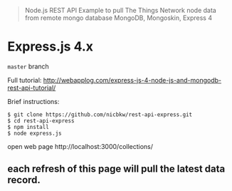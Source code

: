 > Node.js REST API Example to pull The Things Network node data from remote mongo database MongoDB, Mongoskin, Express 4

# Express.js 4.x

`master` branch

Full tutorial: <http://webapplog.com/express-js-4-node-js-and-mongodb-rest-api-tutorial/>

Brief instructions:

```
$ git clone https://github.com/nicbkw/rest-api-express.git
$ cd rest-api-express
$ npm install
$ node express.js
```
open web page http://localhost:3000/collections/<collection>
  
each refresh of this page will pull the latest data record.  
---
